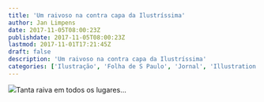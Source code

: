 ```yaml
---
title: 'Um raivoso na contra capa da Ilustríssima'
author: Jan Limpens
date: 2017-11-05T08:00:23Z
publishdate: 2017-11-05T08:00:23Z
lastmod: 2017-11-01T17:21:45Z
draft: false
description: 'Um raivoso na contra capa da Ilustríssima'
categories: ['Ilustração', 'Folha de S Paulo', 'Jornal', 'Illustration']
---
```


[![](//jan.limpens.com/wp-content/uploads/Wutbürger-239x400.png)](/wutburger/)Tanta raiva em todos os lugares... 
